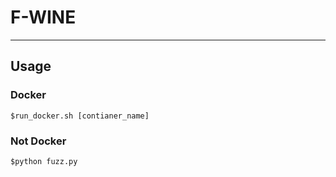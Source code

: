 # F-WINE

---

## Usage

### Docker
```
$run_docker.sh [contianer_name]
```


### Not Docker
```
$python fuzz.py
```
